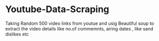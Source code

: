 # Youtube-Data-Scraping
Taking Random 500 video links from youtue and usig Beautiful soup to extract the video details like 
no.of commemnts, airing dates , like sand dislikes etc

